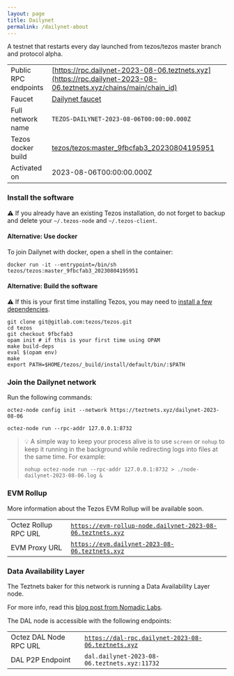 ```yaml
---
layout: page
title: Dailynet
permalink: /dailynet-about
---
```


A testnet that restarts every day launched from tezos/tezos master branch and protocol alpha.

| | |
|-------|---------------------|
| Public RPC endpoints | [https://rpc.dailynet-2023-08-06.teztnets.xyz](https://rpc.dailynet-2023-08-06.teztnets.xyz/chains/main/chain_id)<br/> |
| Faucet | [Dailynet faucet](https://faucet.dailynet-2023-08-06.teztnets.xyz) |
| Full network name | `TEZOS-DAILYNET-2023-08-06T00:00:00.000Z` |
| Tezos docker build | [tezos/tezos:master_9fbcfab3_20230804195951](https://hub.docker.com/r/tezos/tezos/tags?page=1&ordering=last_updated&name=master_9fbcfab3_20230804195951) |
| Activated on | 2023-08-06T00:00:00.000Z |





### Install the software

⚠️  If you already have an existing Tezos installation, do not forget to backup and delete your `~/.tezos-node` and `~/.tezos-client`.



#### Alternative: Use docker

To join Dailynet with docker, open a shell in the container:

```
docker run -it --entrypoint=/bin/sh tezos/tezos:master_9fbcfab3_20230804195951
```

#### Alternative: Build the software

⚠️  If this is your first time installing Tezos, you may need to [install a few dependencies](https://tezos.gitlab.io/introduction/howtoget.html#setting-up-the-development-environment-from-scratch).

```
git clone git@gitlab.com:tezos/tezos.git
cd tezos
git checkout 9fbcfab3
opam init # if this is your first time using OPAM
make build-deps
eval $(opam env)
make
export PATH=$HOME/tezos/_build/install/default/bin/:$PATH
```

### Join the Dailynet network

Run the following commands:

```
octez-node config init --network https://teztnets.xyz/dailynet-2023-08-06

octez-node run --rpc-addr 127.0.0.1:8732
```

> 💡 A simple way to keep your process alive is to use `screen` or `nohup` to keep it running in the background while redirecting logs into files at the same time. For example:
>
> ```bash=13
> nohup octez-node run --rpc-addr 127.0.0.1:8732 > ./node-dailynet-2023-08-06.log &
> ```


### EVM Rollup

More information about the Tezos EVM Rollup will be available soon.

| | |
|-------|---------------------|
| Octez Rollup RPC URL | [`https://evm-rollup-node.dailynet-2023-08-06.teztnets.xyz`](https://evm-rollup-node.dailynet-2023-08-06.teztnets.xyz/global/block/head) |
| EVM Proxy URL | [`https://evm.dailynet-2023-08-06.teztnets.xyz`](https://evm.dailynet-2023-08-06.teztnets.xyz) |




### Data Availability Layer

The Teztnets baker for this network is running a Data Availability Layer node.

For more info, read this [blog post from Nomadic Labs](https://research-development.nomadic-labs.com/data-availability-layer-tezos.html).

The DAL node is accessible with the following endpoints:

| | |
|-------|---------------------|
| Octez DAL Node RPC URL | [`https://dal-rpc.dailynet-2023-08-06.teztnets.xyz`](https://dal-rpc.dailynet-2023-08-06.teztnets.xyz) |
| DAL P2P Endpoint | `dal.dailynet-2023-08-06.teztnets.xyz:11732` |




